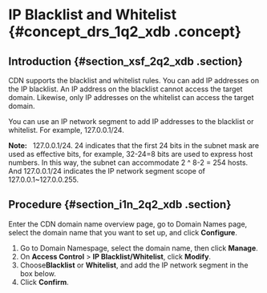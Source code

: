 # IP Blacklist and Whitelist {#concept_drs_1q2_xdb .concept}

## Introduction {#section_xsf_2q2_xdb .section}

CDN supports the blacklist and whitelist rules. You can add IP addresses on the IP blacklist. An IP address on the blacklist cannot access the target domain. Likewise, only IP addresses on the whitelist can access the target domain.

You can use an IP network segment to add IP addresses to the blacklist or whitelist. For example, 127.0.0.1/24.

**Note:**   127.0.0.1/24. 24 indicates that the first 24 bits in the subnet mask are used as effective bits, for example, 32-24=8 bits are used to express host numbers. In this way, the subnet can accommodate 2 ^ 8-2 = 254 hosts. And 127.0.0.1/24 indicates the IP network segment scope of 127.0.0.1~127.0.0.255.

## Procedure {#section_i1n_2q2_xdb .section}

Enter the CDN domain name overview page, go to Domain Names page, select the domain name that you want to set up, and click **Configure**.

1.  Go to Domain Namespage, select the domain name, then click **Manage**.
2.  On **Access Control** \> **IP Blacklist/Whitelist**, click **Modify**.
3.  Choose**Blacklist** or **Whitelist**, and add the IP network segment in the box below.
4.  Click **Confirm**.

